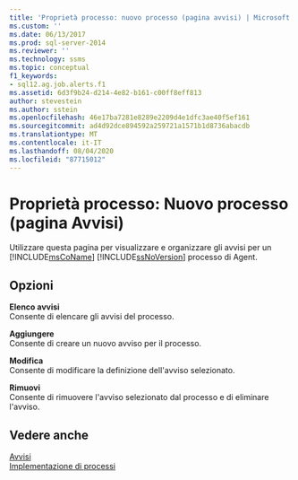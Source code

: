 ```yaml
---
title: 'Proprietà processo: nuovo processo (pagina avvisi) | Microsoft Docs'
ms.custom: ''
ms.date: 06/13/2017
ms.prod: sql-server-2014
ms.reviewer: ''
ms.technology: ssms
ms.topic: conceptual
f1_keywords:
- sql12.ag.job.alerts.f1
ms.assetid: 6d3f9b24-d214-4e82-b161-c00ff8eff813
author: stevestein
ms.author: sstein
ms.openlocfilehash: 46e17ba7281e8289e2209d4e1dfc3ae40f5ef161
ms.sourcegitcommit: ad4d92dce894592a259721a1571b1d8736abacdb
ms.translationtype: MT
ms.contentlocale: it-IT
ms.lasthandoff: 08/04/2020
ms.locfileid: "87715012"
---
```

# <a name="job-properties-new-job-alerts-page"></a>Proprietà processo: Nuovo processo (pagina Avvisi)
  Utilizzare questa pagina per visualizzare e organizzare gli avvisi per un [!INCLUDE[msCoName](../../includes/msconame-md.md)] [!INCLUDE[ssNoVersion](../../includes/ssnoversion-md.md)] processo di Agent.  
  
## <a name="options"></a>Opzioni  
 **Elenco avvisi**  
 Consente di elencare gli avvisi del processo.  
  
 **Aggiungere**  
 Consente di creare un nuovo avviso per il processo.  
  
 **Modifica**  
 Consente di modificare la definizione dell'avviso selezionato.  
  
 **Rimuovi**  
 Consente di rimuovere l'avviso selezionato dal processo e di eliminare l'avviso.  
  
## <a name="see-also"></a>Vedere anche  
 [Avvisi](alerts.md)   
 [Implementazione di processi](implement-jobs.md)  
  
  
